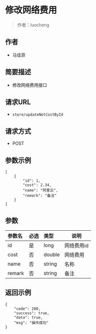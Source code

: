 # 修改网络费用

> 作者：luocheng

## 作者

- 马佳菲
    
## 简要描述

- 修改网络费用接口

## 请求URL
- `store/updateNetCostById `
  
## 请求方式
- POST 


## 参数示例

``` 
[
    {
        "id": 1,
        "cost": 2.34,
        "name": "阿里云",
        "remark": "备注"
    }
]
```
## 参数

|参数名|必选|类型|说明|
|:----    |:---|:----- |-----   |
|id |是  |long |网络费用id   |
|cost |否  |double | 网络费用    |
|name     |否  |string | 名称    |
|remark     |否  |string | 备注    |

## 返回示例 

``` 
{
    "code": 200,
    "success": true,
    "data": true,
    "msg": "操作成功"
}
```
